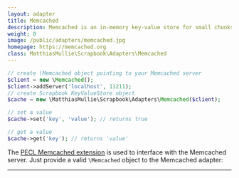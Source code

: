 ```yaml
---
layout: adapter
title: Memcached
description: Memcached is an in-memory key-value store for small chunks of arbitrary data (strings, objects) from results of database calls, API calls, or page rendering.
weight: 0
image: /public/adapters/memcached.jpg
homepage: https://memcached.org
class: MatthiasMullie\Scrapbook\Adapters\Memcached
---
```


```php
// create \Memcached object pointing to your Memcached server
$client = new \Memcached();
$client->addServer('localhost', 11211);
// create Scrapbook KeyValueStore object
$cache = new \MatthiasMullie\Scrapbook\Adapters\Memcached($client);

// set a value
$cache->set('key', 'value'); // returns true

// get a value
$cache->get('key'); // returns 'value'
```

The [PECL Memcached extension](https://pecl.php.net/package/memcached) is used
to interface with the Memcached server.
Just provide a valid `\Memcached` object to the Memcached adapter:

<hr class="sep20">
